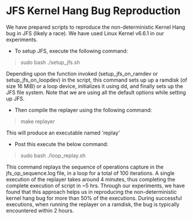 # JFS Kernel Hang Bug Reproduction

We have prepared scripts to reproduce the non-deterministic Kernel Hang bug in JFS (likely a race).  We have used Linux Kernel v6.6.1 in our experiments.

* To setup JFS, execute the following command:

> sudo bash ./setup_jfs.sh

Depending upon the function invoked (setup_jfs_on_ramdev or setup_jfs_on_loopdev) in the script, this command sets up up a ramdisk (of size 16 MiB) or a loop device, initializes it using dd, and finally sets up the JFS file system.  Note that we are using all the default options while setting up JFS.

* Then compile the replayer using the following command:

> make replayer

This will produce an executable named 'replay'

* Post this execute the below command:

> sudo bash ./loop_replay.sh

This command replays the sequence of operations capture in the jfs_op_sequence.log file, in a loop for a total of 100 iterations.  A single execution of the replayer takes around 4 minutes, thus completing the complete execution of script in ~5 hrs.  Through our experiments, we have found that this approach helps us in reproducing the non-deterministic kernel hang bug for more than 50% of the executions. During successful executions, when running the replayer on a ramdisk, the bug is typically encountered within 2 hours.